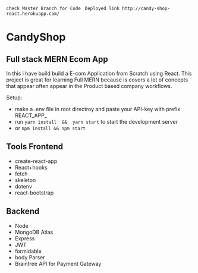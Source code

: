 ``` check Master Branch for Code ```
  ```  Deployed link http://candy-shop-react.herokuapp.com/ ```

# CandyShop
## Full stack MERN Ecom App 

In this i have build build a E-com  Application from Scratch using React. This project is great for learning Full MERN because is covers a lot of concepts that appear often appear
in the Product based company workflows.

Setup:
- make a .env file in root directroy  and paste your API-key with prefix REACT_APP_
- run ```yarn install  &&  yarn start``` to start the development server
- or ```npm install && npm start```

## Tools Frontend
 - create-react-app
 - React+hooks
 - fetch
 - skeleton
 - dotenv
 - react-bootstrap
 
## Backend
 - Node
 - MongoDB Atlas
 - Express
 - JWT
 - formidable
 - body Parser
 - Braintree API for Payment Gateway
 
 

